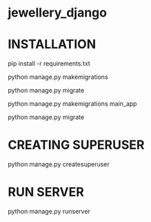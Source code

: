 # jewellery_django

# INSTALLATION
pip install -r requirements.txt

python manage.py makemigrations 

python manage.py migrate

python manage.py makemigrations main_app

python manage.py migrate

# CREATING SUPERUSER
python manage.py createsuperuser

# RUN SERVER
python manage.py runserver

